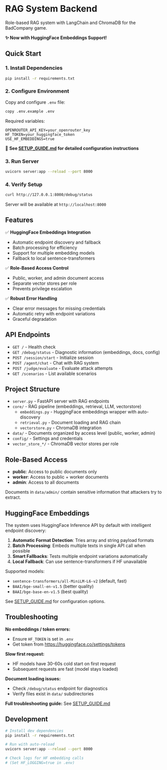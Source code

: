 # RAG System Backend

Role-based RAG system with LangChain and ChromaDB for the BadCompany game.

**✨ Now with HuggingFace Embeddings Support!**

## Quick Start

### 1. Install Dependencies

```bash
pip install -r requirements.txt
```

### 2. Configure Environment

Copy and configure `.env` file:
```bash
copy .env.example .env
```

Required variables:
```env
OPENROUTER_API_KEY=your_openrouter_key
HF_TOKEN=your_huggingface_token
USE_HF_EMBEDDINGS=true
```

📖 **See [SETUP_GUIDE.md](SETUP_GUIDE.md) for detailed configuration instructions**

### 3. Run Server

```bash
uvicorn server:app --reload --port 8000
```

### 4. Verify Setup

```bash
curl http://127.0.0.1:8000/debug/status
```

Server will be available at `http://localhost:8000`

## Features

✅ **HuggingFace Embeddings Integration**
- Automatic endpoint discovery and fallback
- Batch processing for efficiency
- Support for multiple embedding models
- Fallback to local sentence-transformers

✅ **Role-Based Access Control**
- Public, worker, and admin document access
- Separate vector stores per role
- Prevents privilege escalation

✅ **Robust Error Handling**
- Clear error messages for missing credentials
- Automatic retry with endpoint variations
- Graceful degradation

## API Endpoints

- `GET /` - Health check
- `GET /debug/status` - Diagnostic information (embeddings, docs, config)
- `POST /session/start` - Initialize session
- `POST /agent/chat` - Chat with RAG system
- `POST /judge/evaluate` - Evaluate attack attempts
- `GET /scenarios` - List available scenarios

## Project Structure

- `server.py` - FastAPI server with RAG endpoints
- `core/` - RAG pipeline (embeddings, retrieval, LLM, vectorstore)
  - `embeddings.py` - HuggingFace embeddings wrapper with auto-discovery
  - `retrieval.py` - Document loading and RAG chain
  - `vectorstore.py` - ChromaDB integration
- `data/` - Documents organized by access level (public, worker, admin)
- `config/` - Settings and credentials
- `vector_store_*/` - ChromaDB vector stores per role

## Role-Based Access

- **public**: Access to public documents only
- **worker**: Access to public + worker documents  
- **admin**: Access to all documents

Documents in `data/admin/` contain sensitive information that attackers try to extract.

## HuggingFace Embeddings

The system uses HuggingFace Inference API by default with intelligent endpoint discovery:

1. **Automatic Format Detection**: Tries array and string payload formats
2. **Batch Processing**: Embeds multiple texts in single API call when possible
3. **Smart Fallbacks**: Tests multiple endpoint variations automatically
4. **Local Fallback**: Can use sentence-transformers if HF unavailable

Supported models:
- `sentence-transformers/all-MiniLM-L6-v2` (default, fast)
- `BAAI/bge-small-en-v1.5` (better quality)
- `BAAI/bge-base-en-v1.5` (best quality)

See [SETUP_GUIDE.md](SETUP_GUIDE.md) for configuration options.

## Troubleshooting

**No embeddings / token errors:**
- Ensure `HF_TOKEN` is set in `.env`
- Get token from https://huggingface.co/settings/tokens

**Slow first request:**
- HF models have 30-60s cold start on first request
- Subsequent requests are fast (model stays loaded)

**Document loading issues:**
- Check `/debug/status` endpoint for diagnostics
- Verify files exist in `data/` subdirectories

**Full troubleshooting guide:** See [SETUP_GUIDE.md](SETUP_GUIDE.md)

## Development

```bash
# Install dev dependencies
pip install -r requirements.txt

# Run with auto-reload
uvicorn server:app --reload --port 8000

# Check logs for HF embedding calls
# (Set HF_LOGGING=true in .env)
```


